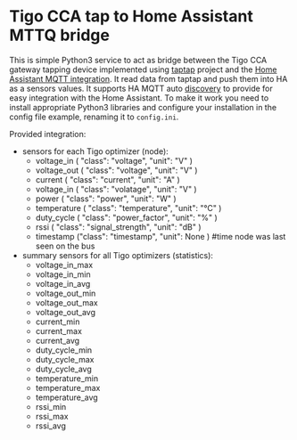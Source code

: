 # Tigo CCA tap to Home Assistant MTTQ bridge

This is simple Python3 service to act as bridge between the Tigo CCA gateway tapping device implemented using [taptap](https://github.com/willglynn/taptap) project and the [Home Assistant MQTT integration](https://www.home-assistant.io/integrations/mqtt/). It read data from taptap and push them into HA as a sensors values. It supports HA MQTT auto [discovery](https://www.home-assistant.io/integrations/mqtt/#mqtt-discovery) to provide for easy integration with the Home Assistant. To make it work you need to install appropriate Python3 libraries and configure your installation in the config file example, renaming it to `config.ini`.

Provided integration:

- sensors for each Tigo optimizer (node): 
  - voltage_in ( "class": "voltage", "unit": "V" )
  - voltage_out ( "class": "voltage", "unit": "V" )
  - current ( "class": "current", "unit": "A" )
  - voltage_in ( "class": "volatage", "unit": "V" )
  - power ( "class": "power", "unit": "W" )
  - temperature ( "class": "temperature", "unit": "°C" )
  - duty_cycle ( "class": "power_factor", "unit": "%" )
  - rssi ( "class": "signal_strength", "unit": "dB"  )
  - timestamp ("class": "timestamp", "unit": None )    #time node was last seen on the bus
- summary sensors for all Tigo optimizers (statistics):
  - voltage_in_max
  - voltage_in_min
  - voltage_in_avg
  - voltage_out_min
  - voltage_out_max
  - voltage_out_avg
  - current_min
  - current_max
  - current_avg
  - duty_cycle_min
  - duty_cycle_max
  - duty_cycle_avg
  - temperature_min
  - temperature_max
  - temperature_avg
  - rssi_min
  - rssi_max
  - rssi_avg


